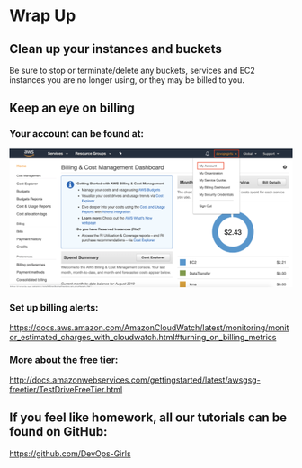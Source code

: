 # Wrap Up

## Clean up your instances and buckets

Be sure to stop or terminate/delete any buckets, services and EC2 instances you are no longer using, or they may be billed to you.

## Keep an eye on billing

### Your account can be found at:

![](images/YourAWSAccount.png)

### Set up billing alerts:
https://docs.aws.amazon.com/AmazonCloudWatch/latest/monitoring/monitor_estimated_charges_with_cloudwatch.html#turning_on_billing_metrics

### More about the free tier:
http://docs.amazonwebservices.com/gettingstarted/latest/awsgsg-freetier/TestDriveFreeTier.html

## If you feel like homework, all our tutorials can be found on GitHub:
https://github.com/DevOps-Girls
